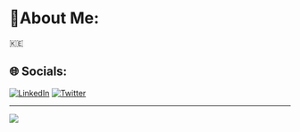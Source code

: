 # 🐻About Me:
🇰🇪
## 🌐 Socials:
[![LinkedIn](https://img.shields.io/badge/LinkedIn-%230077B5.svg?logo=linkedin&logoColor=white)](https://linkedin.com/in/andrew-nzioki) [![Twitter](https://img.shields.io/badge/Twitter-%231DA1F2.svg?logo=Twitter&logoColor=white)](https://twitter.com/NziokiAndrew) 


---
[![](https://visitcount.itsvg.in/api?id=Andrew-Nzioki&icon=6&color=12)](https://visitcount.itsvg.in)

